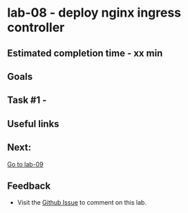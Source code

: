 # lab-08 - deploy nginx ingress controller

## Estimated completion time - xx min


## Goals

## Task #1 - 


## Useful links


## Next: 

[Go to lab-09](../lab-09/readme.md)

## Feedback

* Visit the [Github Issue](https://github.com/evgenyb/aks-workshops/issues/xx) to comment on this lab. 